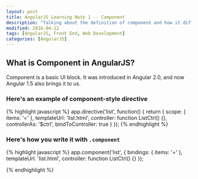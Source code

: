 ```yaml
---
layout: post
title: AngularJS Learning Note 1 -- Component
description: "Talking about the definition of component and how it differs from directive"
modified: 2016-04-12
tags: [AngularJS, Front End, Web Development]
categories: [AngularJS]
---
```

## What is Component in AngularJS?
Component is a basic UI block. It was introduced in Angular 2.0, and now Angular 1.5 also brings it to us.

### Here's an example of component-style directive

{% highlight javascript %}
app.directive('list', function() {
  return {
    scope: {
      items: '='
    },
    templateUrl: 'list.html',
    controller: function ListCtrl() {},
    controllerAs: '$ctrl',
    bindToController: true
  }
});
{% endhighlight %}

### Here's how you write it with `.component`
{% highlight javascript %}
app.component('list', {
  bindings: {
    items: '='
  },
  templateUrl: 'list.html',
  controller: function ListCtrl() {}
});

{% endhighlight %}
